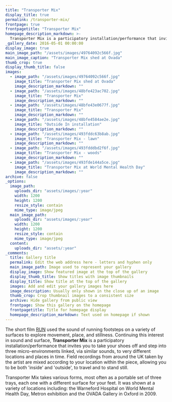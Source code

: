 ```yaml
---
title: "Transporter Mix"
display_title: true
permalink: /transporter-mix/
frontpage: true
frontpagetitle: "Transporter Mix"
homepage_description_markdown: >-
  Transporter Mix is a participatory installation/performance that invites you to take your shoes off and step into three micro-environments linked, via similar sounds, to very different locations and places in time. 
_gallery_date: 2016-05-01 00:00:00
display_image: true
main_image_path: "/assets/images/49764092c566f.jpg"
main_image_caption: "Transporter Mix shed at Ovada"
thumb_crop: true
display_thumb_title: false
images:
  - image_path: "/assets/images/49764092c566f.jpg"
    image_title: "Transporter Mix shed at Ovada"
    image_description_markdown: ""
  - image_path: "/assets/images/48bfe423ac702.jpg"
    image_title: "Transporter Mix"
    image_description_markdown: ""
  - image_path: "/assets/images/48bfe43e0677f.jpg"
    image_title: "Transporter Mix"
    image_description_markdown: ""
  - image_path: "/assets/images/48bfe4584ae2e.jpg"
    image_title: "Outside In installation"
    image_description_markdown: ""
  - image_path: "/assets/images/493fddc63b8ab.jpg"
    image_title: "Transporter Mix - lawn"
    image_description_markdown: ""
  - image_path: "/assets/images/493fdddbd2f6f.jpg"
    image_title: "Transporter Mix - woods"
    image_description_markdown: ""
  - image_path: "/assets/images/493fde144a5ce.jpg"
    image_title: "Transporter Mix at World Mental Health Day"
    image_description_markdown: ""
archive: false
_options:
  image_path:
    uploads_dir: "assets/images/:year"
    width: 1200
    height: 1200
    resize_style: contain
    mime_type: image/jpeg
  main_image_path:
    uploads_dir: "assets/images/:year"
    width: 1200
    height: 1200
    resize_style: contain
    mime_type: image/jpeg
  content:
    uploads_dir: "assets/:year"
_comments:
  title: Gallery title
  permalink: Edit the web address here - letters and hyphen only
  main_image_path: Image used to represent your gallery
  display_image: Show featured image at the top of the gallery
  display_thumb_title: Show titles with image thumbnails
  display_title: Show title at the top of the gallery
  images: Add and edit your gallery images here
  image_description: Usually only shown in the close up of an image
  thumb_crop: Crop thumbnail images to a consistent size
  archive: Hide gallery from public view
  frontpage: Show this gallery on the homepage
  frontpagetitle: Title for homepage display
  homepage_description_markdown: Text used on homepage if shown
---
```


The short film <a href="/run/">RUN</a> used the sound of running footsteps on a variety of surfaces  to explore movement, place, and stillness. Continuing this interest in sound and surface, <strong>Transporter Mix</strong> is a participatory installation/performance that invites you to take your shoes off and step into three micro-environments linked, via similar sounds, to very different locations and places in time. Field recordings from around the UK taken by the artist are mixed according to your location within the piece, allowing you to be both 'inside' and 'outside', to travel and to stand still.

Transporter Mix takes various forms, most often as a portable set of three trays, each one with a different surface for your feet. It was shown at a variety of locations including: the Warneford Hospital on World Mental Health Day, Metron exhibition and the OVADA Gallery in Oxford in 2009.
